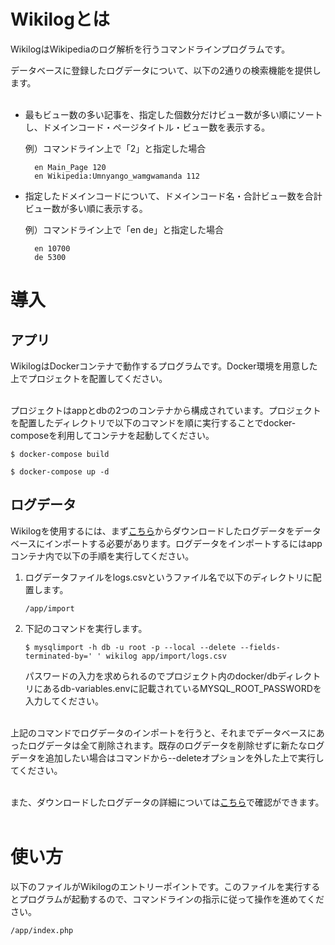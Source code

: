 # Wikilogとは
WikilogはWikipediaのログ解析を行うコマンドラインプログラムです。

データベースに登録したログデータについて、以下の2通りの検索機能を提供します。
<br><br>

- 最もビュー数の多い記事を、指定した個数分だけビュー数が多い順にソートし、ドメインコード・ページタイトル・ビュー数を表示する。

    例）コマンドライン上で「2」と指定した場合

        en Main_Page 120
        en Wikipedia:Umnyango_wamgwamanda 112

- 指定したドメインコードについて、ドメインコード名・合計ビュー数を合計ビュー数が多い順に表示する。

    例）コマンドライン上で「en de」と指定した場合

        en 10700
        de 5300
# 導入
## アプリ
WikilogはDockerコンテナで動作するプログラムです。Docker環境を用意した上でプロジェクトを配置してください。
<br><br>

プロジェクトはappとdbの2つのコンテナから構成されています。プロジェクトを配置したディレクトリで以下のコマンドを順に実行することでdocker-composeを利用してコンテナを起動してください。
```
$ docker-compose build
```
```
$ docker-compose up -d
```

## ログデータ
Wikilogを使用するには、まず[こちら](https://dumps.wikimedia.org/other/pageviews/)からダウンロードしたログデータをデータベースにインポートする必要があります。ログデータをインポートするにはappコンテナ内で以下の手順を実行してください。

1. ログデータファイルをlogs.csvというファイル名で以下のディレクトリに配置します。
    ```
    /app/import
    ```

2. 下記のコマンドを実行します。

    ```
    $ mysqlimport -h db -u root -p --local --delete --fields-terminated-by=' ' wikilog app/import/logs.csv
    ```
    パスワードの入力を求められるのでプロジェクト内のdocker/dbディレクトリにあるdb-variables.envに記載されているMYSQL_ROOT_PASSWORDを入力してください。
<br><br>

上記のコマンドでログデータのインポートを行うと、それまでデータベースにあったログデータは全て削除されます。既存のログデータを削除せずに新たなログデータを追加したい場合はコマンドから--deleteオプションを外した上で実行してください。
<br><br>

また、ダウンロードしたログデータの詳細については[こちら](https://wikitech.wikimedia.org/wiki/Analytics/Data_Lake/Traffic/Pageviews)で確認ができます。
<br><br>

# 使い方
以下のファイルがWikilogのエントリーポイントです。このファイルを実行するとプログラムが起動するので、コマンドラインの指示に従って操作を進めてください。
```
/app/index.php
```
